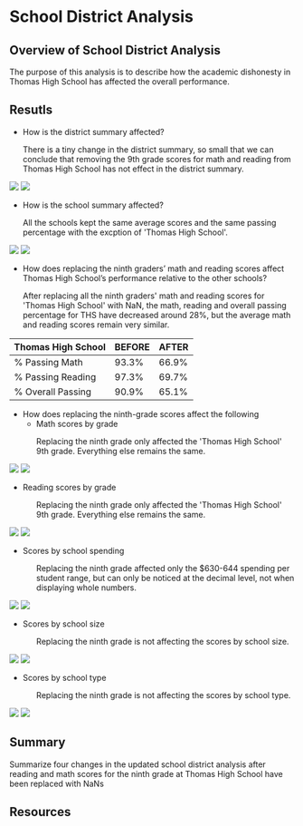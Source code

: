 # School District Analysis

## Overview of School District Analysis
The purpose of this analysis is to describe how the academic dishonesty in Thomas High School has affected the overall performance. 


## Resutls
* How is the district summary affected?

<ul>
    There is a tiny change in the district summary, so small that we can conclude that removing the 9th grade scores for math and reading from Thomas High School has not effect in the district summary.
</ul>

<img src="https://github.com/juliomeza/School_District_Analysis/blob/main/Resources/District%20Before.png">
<img src="https://github.com/juliomeza/School_District_Analysis/blob/main/Resources/District%20After.png">


* How is the school summary affected?
<ul>
    All the schools kept the same average scores and the same passing percentage with the excption of 'Thomas High School'.
</ul>

<img src="https://github.com/juliomeza/School_District_Analysis/blob/main/Resources/School%20Before.png">
<img src="https://github.com/juliomeza/School_District_Analysis/blob/main/Resources/School%20After.png">

* How does replacing the ninth graders’ math and reading scores affect Thomas High School’s performance relative to the other schools?
<ul>
    After replacing all the ninth graders' math and reading scores for 'Thomas High School' with NaN, the math, reading and overall passing percentage for THS have decreased around 28%, but the average math and reading scores remain very similar.
</ul>

| Thomas High School | BEFORE | AFTER |
| ------------- | ------------- | ------------- |
| % Passing Math | 93.3% | 66.9% |
| % Passing Reading | 97.3% | 69.7% |
| % Overall Passing | 90.9% | 65.1% |

* How does replacing the ninth-grade scores affect the following
  * Math scores by grade
<ul>
    <ul>
        Replacing the ninth grade only affected the 'Thomas High School' 9th grade. Everything else remains the same.
    </ul>
</ul>

<img src="https://github.com/juliomeza/School_District_Analysis/blob/main/Resources/Math%20Grade%20Before.png">
<img src="https://github.com/juliomeza/School_District_Analysis/blob/main/Resources/Math%20Grade%20After.png">
  
  * Reading scores by grade
<ul>
    <ul>
        Replacing the ninth grade only affected the 'Thomas High School' 9th grade. Everything else remains the same.
    </ul>
</ul>

<img src="https://github.com/juliomeza/School_District_Analysis/blob/main/Resources/Reading%20Grade%20Before.png">
<img src="https://github.com/juliomeza/School_District_Analysis/blob/main/Resources/Reading%20Grade%20After.png">
  
  * Scores by school spending
<ul>
    <ul>
        Replacing the ninth grade affected only the $630-644 spending per student range, but can only be noticed at the decimal level, not when displaying whole numbers.
    </ul>
</ul>

<img src="https://github.com/juliomeza/School_District_Analysis/blob/main/Resources/Spending%20Before.png">
<img src="https://github.com/juliomeza/School_District_Analysis/blob/main/Resources/Spending%20After.png">

  * Scores by school size
<ul>
    <ul>
        Replacing the ninth grade is not affecting the scores by school size.
    </ul>
</ul>

<img src="https://github.com/juliomeza/School_District_Analysis/blob/main/Resources/Size%20Before.png">
<img src="https://github.com/juliomeza/School_District_Analysis/blob/main/Resources/Size%20After.png">

  * Scores by school type
<ul>
    <ul>
        Replacing the ninth grade is not affecting the scores by school type.
    </ul>
</ul>

<img src="https://github.com/juliomeza/School_District_Analysis/blob/main/Resources/Type%20Before.png">
<img src="https://github.com/juliomeza/School_District_Analysis/blob/main/Resources/Type%20After.png">


## Summary
Summarize four changes in the updated school district analysis after reading and math scores for the ninth grade at Thomas High School have been replaced with NaNs

## Resources